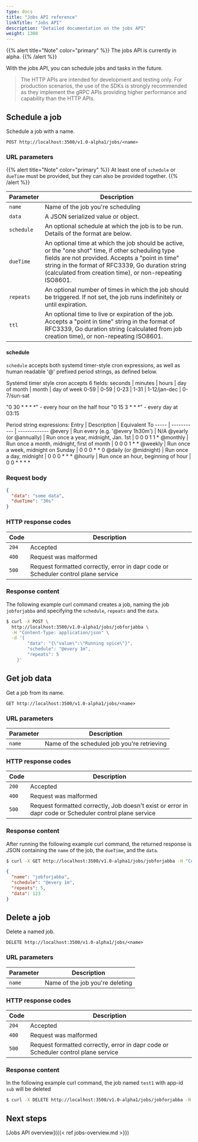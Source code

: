 ```yaml
---
type: docs
title: "Jobs API reference"
linkTitle: "Jobs API"
description: "Detailed documentation on the jobs API"
weight: 1300
---
```


{{% alert title="Note" color="primary" %}}
The jobs API is currently in alpha.
{{% /alert %}}

With the jobs API, you can schedule jobs and tasks in the future.

> The HTTP APIs are intended for development and testing only. For production scenarios, the use of the SDKs is strongly
> recommended as they implement the gRPC APIs providing higher performance and capability than the HTTP APIs.

## Schedule a job

Schedule a job with a name.

```
POST http://localhost:3500/v1.0-alpha1/jobs/<name>
```

### URL parameters

{{% alert title="Note" color="primary" %}}
At least one of `schedule` or `dueTime` must be provided, but they can also be provided together.
{{% /alert %}}

Parameter | Description
--------- | -----------
`name` | Name of the job you're scheduling
`data` | A JSON serialized value or object.
`schedule` | An optional schedule at which the job is to be run. Details of the format are below.
`dueTime` | An optional time at which the job should be active, or the "one shot" time, if other scheduling type fields are not provided. Accepts a "point in time" string in the format of RFC3339, Go duration string (calculated from creation time), or non-repeating ISO8601.
`repeats` | An optional number of times in which the job should be triggered. If not set, the job runs indefinitely or until expiration.
`ttl` | An optional time to live or expiration of the job. Accepts a "point in time" string in the format of RFC3339, Go duration string (calculated from job creation time), or non-repeating ISO8601.

#### schedule
`schedule` accepts both systemd timer-style cron expressions, as well as human readable '@' prefixed period strings, as defined below.

Systemd timer style cron accepts 6 fields:
seconds | minutes | hours | day of month | month        | day of week
0-59    | 0-59    | 0-23  | 1-31         | 1-12/jan-dec | 0-7/sun-sat

"0 30 * * * *" - every hour on the half hour
"0 15 3 * * *" - every day at 03:15

Period string expressions:
Entry                  | Description                                | Equivalent To
-----                  | -----------                                | -------------
@every <duration>      | Run every <duration> (e.g. '@every 1h30m') | N/A
@yearly (or @annually) | Run once a year, midnight, Jan. 1st        | 0 0 0 1 1 *
@monthly               | Run once a month, midnight, first of month | 0 0 0 1 * *
@weekly                | Run once a week, midnight on Sunday        | 0 0 0 * * 0
@daily (or @midnight)  | Run once a day, midnight                   | 0 0 0 * * *
@hourly                | Run once an hour, beginning of hour        | 0 0 * * * *


### Request body

```json
{
  "data": "some data",
  "dueTime": "30s"
}
```

### HTTP response codes

Code | Description
---- | -----------
`204`  | Accepted
`400`  | Request was malformed
`500`  | Request formatted correctly, error in dapr code or Scheduler control plane service

### Response content

The following example curl command creates a job, naming the job `jobforjabba` and specifying the `schedule`, `repeats` and the `data`.

```bash
$ curl -X POST \
  http://localhost:3500/v1.0-alpha1/jobs/jobforjabba \
  -H "Content-Type: application/json" \
  -d '{
        "data": "{\"value\":\"Running spice\"}",
        "schedule": "@every 1m",
        "repeats": 5
    }'
```

## Get job data

Get a job from its name.

```
GET http://localhost:3500/v1.0-alpha1/jobs/<name>
```

### URL parameters

Parameter | Description
--------- | -----------
`name` | Name of the scheduled job you're retrieving

### HTTP response codes

Code | Description
---- | -----------
`200`  | Accepted
`400`  | Request was malformed
`500`  | Request formatted correctly, Job doesn't exist or error in dapr code or Scheduler control plane service

### Response content

After running the following example curl command, the returned response is JSON containing the `name` of the job, the `dueTime`, and the `data`.

```bash
$ curl -X GET http://localhost:3500/v1.0-alpha1/jobs/jobforjabba -H "Content-Type: application/json"
```

```json
{
  "name": "jobforjabba",
  "schedule": "@every 1m",
  "repeats": 5,
  "data": 123
}
```
## Delete a job

Delete a named job.

```
DELETE http://localhost:3500/v1.0-alpha1/jobs/<name>
```

### URL parameters

Parameter | Description
--------- | -----------
`name` | Name of the job you're deleting

### HTTP response codes

Code | Description
---- | -----------
`204`  | Accepted
`400`  | Request was malformed
`500`  | Request formatted correctly, error in dapr code or Scheduler control plane service

### Response content

In the following example curl command, the job named `test1` with app-id `sub` will be deleted

```bash
$ curl -X DELETE http://localhost:3500/v1.0-alpha1/jobs/jobforjabba -H "Content-Type: application/json"
```


## Next steps

[Jobs API overview]({{< ref jobs-overview.md >}})
